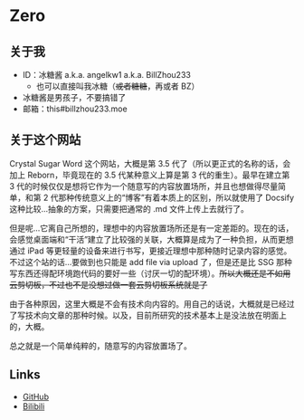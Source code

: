 # Zero

## 关于我

- ID：冰糖酱 a.k.a. angelkw1 a.k.a. BillZhou233
  - 也可以直接叫我冰糖（~~或者糖糖~~，再或者 BZ）
- 冰糖酱是男孩子，不要搞错了
- 邮箱：this#billzhou233.moe

## 关于这个网站

Crystal Sugar Word 这个网站，大概是第 3.5 代了（所以更正式的名称的话，会加上 Reborn，毕竟现在的 3.5 代某种意义上算是第 3 代的重生）。最早在建立第 3 代的时候仅仅是想将它作为一个随意写的内容放置场所，并且也想做得尽量简单，和第 2 代那种传统意义上的“博客”有着本质上的区别，所以就使用了 Docsify 这种比较...抽象的方案，只需要把通常的 .md 文件上传上去就行了。

但是呢...它离自己所想的，理想中的内容放置场所还是有一定差距的。现在的话，会感觉桌面端和“干活”建立了比较强的关联，大概算是成为了一种负担，从而更想通过 iPad 等更轻量的设备来进行书写，更接近理想中那种随时记录内容的感觉。不过这个站的话...要做到也只能是 add file via upload 了，但是还是比 SSG 那种写东西还得配环境跑代码的要好一些（讨厌一切的配环境）。~~所以大概还是不如用云剪切板，不过也不是没想过做一套云剪切板系统就是了~~

由于各种原因，这里大概是不会有技术向内容的。用自己的话说，大概就是已经过了写技术向文章的那种时候。以及，目前所研究的技术基本上是没法放在明面上的，大概。

总之就是一个简单纯粹的，随意写的内容放置场了。

## Links

- [GitHub](//github.com/BillZhou233)
- [Bilibili](//space.bilibili.com/25333286)

